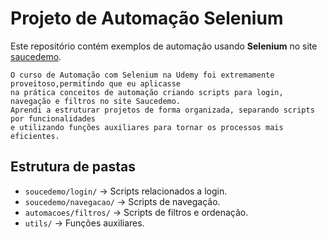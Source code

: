 
# Projeto de Automação Selenium

Este repositório contém exemplos de automação usando **Selenium** no site [saucedemo](https://www.saucedemo.com).

```
O curso de Automação com Selenium na Udemy foi extremamente proveitoso,permitindo que eu aplicasse 
na prática conceitos de automação criando scripts para login, navegação e filtros no site Saucedemo. 
Aprendi a estruturar projetos de forma organizada, separando scripts por funcionalidades 
e utilizando funções auxiliares para tornar os processos mais eficientes.

```


## Estrutura de pastas
- `soucedemo/login/` → Scripts relacionados a login.
- `soucedemo/navegacao/` → Scripts de navegação.
- `automacoes/filtros/` → Scripts de filtros e ordenação.
- `utils/` → Funções auxiliares.



